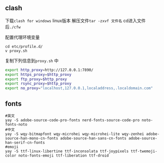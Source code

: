 ## clash
下载`clash for windows` linux版本
解压文件`tar -zxvf 文件名`
cd进入文件后`./cfw` 

配置代理环境变量
```shell
cd etc/profile.d/
v proxy.sh

```
复制下列信息到`proxy.sh` 中
```bash
export http_proxy=http://127.0.0.1:7890/
export https_proxy=$http_proxy
export ftp_proxy=$http_proxy
export rsync_proxy=$http_proxy
export no_proxy="localhost,127.0.0.1,localaddress,.localdomain.com"
```
## fonts
```shell
#英文
yay -S adobe-source-code-pro-fonts nerd-fonts-source-code-pro noto-fonts-noto
#中文
yay -S wqy-bitmapfont wqy-microhei wqy-microhei-lite wqy-zenhei adobe-source-han-mono-cn-fonts adobe-source-han-sans-cn-fonts adobe-source-han-serif-cn-fonts
#emoji
yay -S ttf-linux-libertine ttf-inconsolata ttf-joypixels ttf-twemoji-color noto-fonts-emoji ttf-liberation ttf-droid
```


